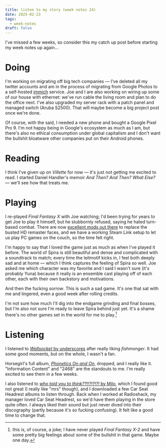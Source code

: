 ```yaml
---
title: listen to my story (week notes 24)
date: 2025-02-23
tags:
  - week-notes
draft: false
---
```

I've missed a few weeks, so consider this my catch up post before starting my week notes up again...
<!--more-->
# Doing
I'm working on migrating off big tech companies — I've deleted all my twitter accounts and am in the process of migrating from Google Photos to a self-hosted [immich](https://immich.app/) service. Joe and I are also working on wiring up some of our house with ethernet: we've run cable the living room and plan to do the office next. I've also upgraded my server rack with a patch panel and managed switch (Aruba S2500). That will maybe become a big project post once we're done.

Of course, with the said, I needed a new phone and bought a Google Pixel Pro 9. I'm not happy being in Google's ecosystem as much as I am, but there's also no ethical consumption under global capitalism and I don't want the bullshit bloatware other companies put on their Android phones.

# Reading
I think I've given up on *Villette* for now — it's just not getting me excited to read. I started Daniel Handler's memoir *And Then? And Then? What Else?* — we'll see how that treats me.

# Playing
I re-played *Final Fantasy X* with Joe watching; I'd been trying for years to get Joe to play it himself, but he stubbornly refused, saying he hated turn-based combat. There are now [excellent mods out there](https://www.nexusmods.com/finalfantasyxx2hdremaster/mods/228) to replace the busted HD remaster faces, and we have a working Steam Link setup to let us play PC games on the couch, so the time felt right.

I'm happy to say that I loved the game just as much as when I've played it before. The world of Spira is still beautiful and dense and complicated with a soundtrack to match; every time the leitmotif kicks in, I feel both deeply sad and at home — which I think captures the feeling of Spira so well. Joe asked me which character was my favorite and I said I wasn't sure (it's probably Yuna) because it really is an ensemble cast playing off of each other, each with their own backstory and motivations.

And then the fucking *sorrow*. This is such a sad game. It's one that sat with me and lingered, even a good week after rolling credits.

I'm not sure how much I'll dig into the endgame grinding and final bosses, but I'm also not sure I'm ready to leave Spira behind just yet. It's a shame there's no other games set in the world for me to play.[^1]

# Listening
I listened to [*Wallsocket* by underscores](https://underscores.bandcamp.com/album/wallsocket) after really liking *fishmonger*. It had some good moments, but on the whole, I wasn't a fan.

Horsegirl's full album, [*Phonetics On and On*](https://thisishorsegirl.bandcamp.com/album/phonetics-on-and-on), dropped, and I really like it. "Information Content" and "2468" are the standouts to me. I'm really excited to see them in a few weeks.

I also listened to [*who told you to think??!!?!?!?!* by Milo](https://afrolab9000.bandcamp.com/album/who-told-you-to-think), which I found good not great (I really like "mrs" though), and I downloaded a few Car Seat Headrest albums to listen through. Back when I worked at Radioshack, my manager loved Car Seat Headrest, so we'd have them playing in the store quite often. I always liked their sound but just never dived into their discography (partly because it's so fucking confusing). It felt like a good time to change that.

[^1]: this is, of course, a joke; I have never played *Final Fantasy X-2* and have some pretty big feelings about some of the bullshit in that game. Maybe one day.